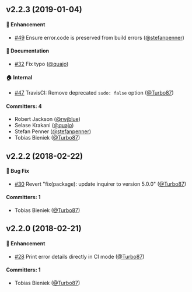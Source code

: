 ## v2.2.3 (2019-01-04)

#### :rocket: Enhancement
* [#49](https://github.com/ember-cli/console-ui/pull/49) Ensure error.code is preserved from build errors ([@stefanpenner](https://github.com/stefanpenner))

#### :memo: Documentation
* [#32](https://github.com/ember-cli/console-ui/pull/32) Fix typo ([@quajo](https://github.com/quajo))

#### :house: Internal
* [#47](https://github.com/ember-cli/console-ui/pull/47) TravisCI: Remove deprecated `sudo: false` option ([@Turbo87](https://github.com/Turbo87))

#### Committers: 4
- Robert Jackson ([@rwjblue](https://github.com/rwjblue))
- Selase Krakani ([@quajo](https://github.com/quajo))
- Stefan Penner ([@stefanpenner](https://github.com/stefanpenner))
- Tobias Bieniek ([@Turbo87](https://github.com/Turbo87))


## v2.2.2 (2018-02-22)

#### :bug: Bug Fix
* [#30](https://github.com/ember-cli/console-ui/pull/30) Revert "fix(package): update inquirer to version 5.0.0" ([@Turbo87](https://github.com/Turbo87))

#### Committers: 1
- Tobias Bieniek ([@Turbo87](https://github.com/Turbo87))


## v2.2.0 (2018-02-21)

#### :rocket: Enhancement
* [#28](https://github.com/ember-cli/console-ui/pull/28) Print error details directly in CI mode ([@Turbo87](https://github.com/Turbo87))

#### Committers: 1
- Tobias Bieniek ([@Turbo87](https://github.com/Turbo87))
